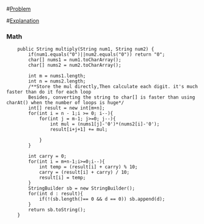 #[Problem](https://leetcode.com/problems/multiply-strings/)

#[Explanation](https://leetcode.com/problems/multiply-strings/discuss/17605/Easiest-JAVA-Solution-with-Graph-Explanation)

### Math
```
    public String multiply(String num1, String num2) {
        if(num1.equals("0")||num2.equals("0")) return "0";
        char[] nums1 = num1.toCharArray();
        char[] nums2 = num2.toCharArray();
        
        int m = nums1.length;
        int n = nums2.length;
        /**Store the mul directly,Then calculate each digit. it's much faster than do it for each loop
        Besides, converting the string to char[] is faster than using charAt() when the number of loops is huge*/
        int[] result = new int[m+n];
        for(int i = n - 1;i >= 0; i--){
            for(int j = m-1; j>=0; j--){
                int mul = (nums1[j]-'0')*(nums2[i]-'0');
                result[i+j+1] += mul;
                
            }
        }
        
        int carry = 0;
        for(int i = m+n-1;i>=0;i--){
            int temp = (result[i] + carry) % 10;
            carry = (result[i] + carry) / 10;
            result[i] = temp;
        }
        StringBuilder sb = new StringBuilder();
        for(int d : result){
            if(!(sb.length()== 0 && d == 0)) sb.append(d);
        }
        return sb.toString();
    }
```
